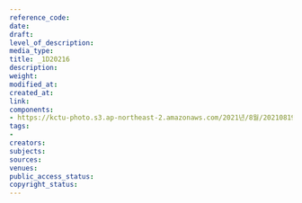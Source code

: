 ```yaml
---
reference_code: 
date: 
draft: 
level_of_description: 
media_type: 
title: _1D20216
description: 
weight: 
modified_at: 
created_at: 
link: 
components:
- https://kctu-photo.s3.ap-northeast-2.amazonaws.com/2021년/8월/20210819_일본+혐한+극우+지원+국정원은+진상을+밝혀라+기자회견/_1D20216.jpg
tags:
- 
creators: 
subjects: 
sources: 
venues: 
public_access_status: 
copyright_status: 
---
```

